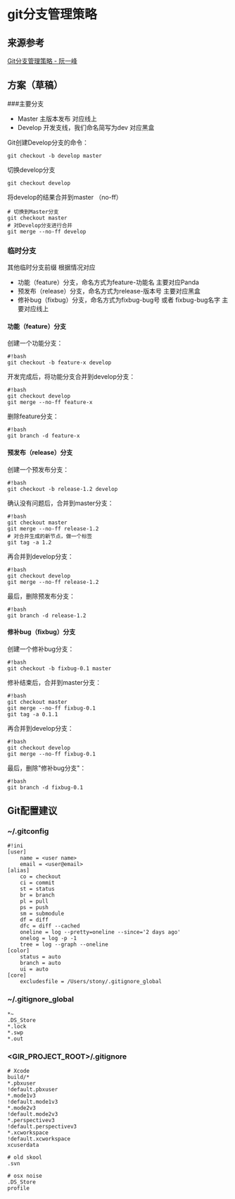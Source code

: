 # git分支管理策略
## 来源参考
[Git分支管理策略 - 阮一峰](http://www.ruanyifeng.com/blog/2012/07/git.html)

## 方案（草稿）
###主要分支
* Master 主版本发布 对应线上
* Develop 开发支线，我们命名简写为dev 对应黑盒

Git创建Develop分支的命令：

    git checkout -b develop master

切换develop分支

    git checkout develop

将develop的结果合并到master （no-ff）

    # 切换到Master分支
    git checkout master
    # 对Develop分支进行合并
    git merge --no-ff develop


### 临时分支
其他临时分支前缀 根据情况对应

* 功能（feature）分支，命名方式为feature-功能名 主要对应Panda
* 预发布（release）分支，命名方式为release-版本号 主要对应黑盒
* 修补bug（fixbug）分支，命名方式为fixbug-bug号 或者 fixbug-bug名字 主要对应线上

#### 功能（feature）分支
创建一个功能分支：

    #!bash
    git checkout -b feature-x develop

开发完成后，将功能分支合并到develop分支：

    #!bash
    git checkout develop
    git merge --no-ff feature-x

删除feature分支：

    #!bash
    git branch -d feature-x
    

#### 预发布（release）分支
创建一个预发布分支：

    #!bash
    git checkout -b release-1.2 develop

确认没有问题后，合并到master分支：

    #!bash
    git checkout master
    git merge --no-ff release-1.2
    # 对合并生成的新节点，做一个标签
    git tag -a 1.2
    
再合并到develop分支：

    #!bash
    git checkout develop
    git merge --no-ff release-1.2

最后，删除预发布分支：

    #!bash
    git branch -d release-1.2


#### 修补bug（fixbug）分支
创建一个修补bug分支：

    #!bash
    git checkout -b fixbug-0.1 master

修补结束后，合并到master分支：

    #!bash
    git checkout master
    git merge --no-ff fixbug-0.1
    git tag -a 0.1.1

再合并到develop分支：

    #!bash
    git checkout develop
    git merge --no-ff fixbug-0.1

最后，删除"修补bug分支"：

    #!bash
    git branch -d fixbug-0.1


## Git配置建议
### ~/.gitconfig

    #!ini
    [user]
    	name = <user name>
    	email = <user@email>
    [alias]
    	co = checkout
    	ci = commit
    	st = status
    	br = branch
    	pl = pull
    	ps = push
    	sm = submodule
    	df = diff
    	dfc = diff --cached
    	oneline = log --pretty=oneline --since='2 days ago'
    	onelog = log -p -1
    	tree = log --graph --oneline
    [color]
    	status = auto
    	branch = auto
    	ui = auto
    [core]
    	excludesfile = /Users/stony/.gitignore_global
    
### ~/.gitignore_global

    *~
    .DS_Store
    *.lock
    *.swp
    *.out

### &lt;GIR_PROJECT_ROOT>/.gitignore

    # Xcode
    build/*
    *.pbxuser
    !default.pbxuser
    *.mode1v3
    !default.mode1v3
    *.mode2v3
    !default.mode2v3
    *.perspectivev3
    !default.perspectivev3
    *.xcworkspace
    !default.xcworkspace
    xcuserdata
    
    # old skool
    .svn
    
    # osx noise
    .DS_Store
    profile